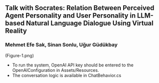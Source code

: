 ## Talk with Socrates: Relation Between Perceived Agent Personality and User Personality in LLM-based Natural Language Dialogue Using Virtual Reality
### Mehmet Efe Sak, Sinan Sonlu, Uğur Güdükbay

(Figure-1.png)

- To run the system, OpenAI API key should be entered to the OpenAIConfiguration in Assets/Resources.
- The conversation logic is available in ChatBehavior.cs

